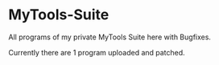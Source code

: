 # MyTools-Suite
All programs of my private MyTools Suite here with Bugfixes.

Currently there are 1 program uploaded and patched.
